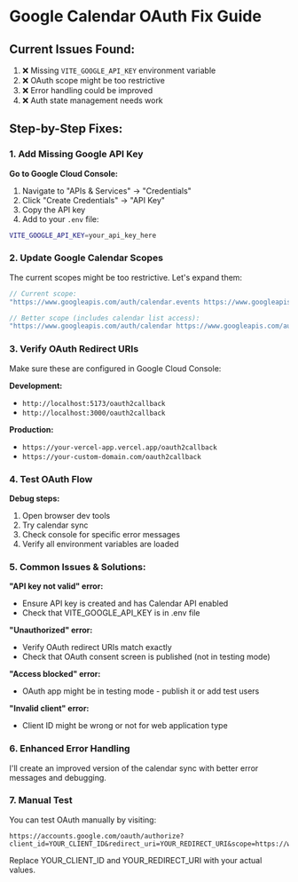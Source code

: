 # Google Calendar OAuth Fix Guide

## Current Issues Found:
1. ❌ Missing `VITE_GOOGLE_API_KEY` environment variable
2. ❌ OAuth scope might be too restrictive
3. ❌ Error handling could be improved
4. ❌ Auth state management needs work

## Step-by-Step Fixes:

### 1. Add Missing Google API Key

**Go to Google Cloud Console:**
1. Navigate to "APIs & Services" → "Credentials"
2. Click "Create Credentials" → "API Key"
3. Copy the API key
4. Add to your `.env` file:

```bash
VITE_GOOGLE_API_KEY=your_api_key_here
```

### 2. Update Google Calendar Scopes

The current scopes might be too restrictive. Let's expand them:

```javascript
// Current scope:
"https://www.googleapis.com/auth/calendar.events https://www.googleapis.com/auth/calendar.readonly"

// Better scope (includes calendar list access):
"https://www.googleapis.com/auth/calendar https://www.googleapis.com/auth/calendar.events"
```

### 3. Verify OAuth Redirect URIs

Make sure these are configured in Google Cloud Console:

**Development:**
- `http://localhost:5173/oauth2callback`
- `http://localhost:3000/oauth2callback`

**Production:**
- `https://your-vercel-app.vercel.app/oauth2callback`
- `https://your-custom-domain.com/oauth2callback`

### 4. Test OAuth Flow

**Debug steps:**
1. Open browser dev tools
2. Try calendar sync
3. Check console for specific error messages
4. Verify all environment variables are loaded

### 5. Common Issues & Solutions:

**"API key not valid" error:**
- Ensure API key is created and has Calendar API enabled
- Check that VITE_GOOGLE_API_KEY is in .env file

**"Unauthorized" error:**
- Verify OAuth redirect URIs match exactly
- Check that OAuth consent screen is published (not in testing mode)

**"Access blocked" error:**
- OAuth app might be in testing mode - publish it or add test users

**"Invalid client" error:**
- Client ID might be wrong or not for web application type

### 6. Enhanced Error Handling

I'll create an improved version of the calendar sync with better error messages and debugging.

### 7. Manual Test

You can test OAuth manually by visiting:
```
https://accounts.google.com/oauth/authorize?client_id=YOUR_CLIENT_ID&redirect_uri=YOUR_REDIRECT_URI&scope=https://www.googleapis.com/auth/calendar&response_type=code
```

Replace YOUR_CLIENT_ID and YOUR_REDIRECT_URI with your actual values.
